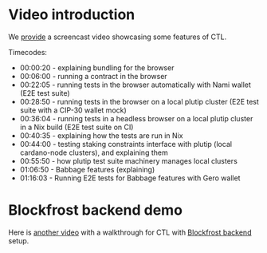 <!-- DOCTOC SKIP -->

# Video introduction

We [provide](https://drive.google.com/file/d/1ELVvL4WLKTQLg4VJMzt0yj8C0H8xsXS1/view?usp=sharing) a screencast video showcasing some features of CTL.

Timecodes:

- 00:00:20 - explaining bundling for the browser
- 00:06:00 - running a contract in the browser
- 00:22:05 - running tests in the browser automatically with Nami wallet (E2E test suite)
- 00:28:50 - running tests in the browser on a local plutip cluster (E2E test suite with a CIP-30 wallet mock)
- 00:36:04 - running tests in a headless browser on a local plutip cluster in a Nix build (E2E test suite on CI)
- 00:40:35 - explaining how the tests are run in Nix
- 00:44:00 - testing staking constraints interface with plutip (local cardano-node clusters), and explaining them
- 00:55:50 - how plutip test suite machinery manages local clusters
- 01:06:50 - Babbage features (explaining)
- 01:16:03 - Running E2E tests for Babbage features with Gero wallet

# Blockfrost backend demo

Here is [another video](https://drive.google.com/file/d/1cU7vsHlq0-rdybMn2_doBd8XDWA_MHwO/view?usp=share_link) with a walkthrough for CTL with [Blockfrost backend](./blockfrost.md) setup.
